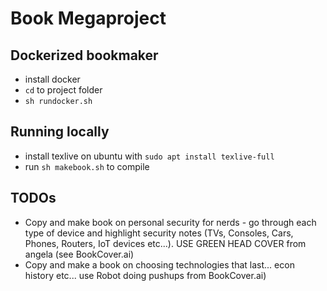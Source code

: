 # Book Megaproject 

## Dockerized bookmaker

* install docker
* ```cd``` to project folder
* ```sh rundocker.sh```

## Running locally

* install texlive on ubuntu with ```sudo apt install texlive-full```
* run ```sh makebook.sh``` to compile

## TODOs

* Copy and make book on personal security for nerds - go through each type of device and highlight security notes (TVs, Consoles, Cars, Phones, Routers, IoT devices etc...). USE GREEN HEAD COVER from angela (see BookCover.ai)
* Copy and make a book on choosing technologies that last... econ history etc... use Robot doing pushups from BookCover.ai)

